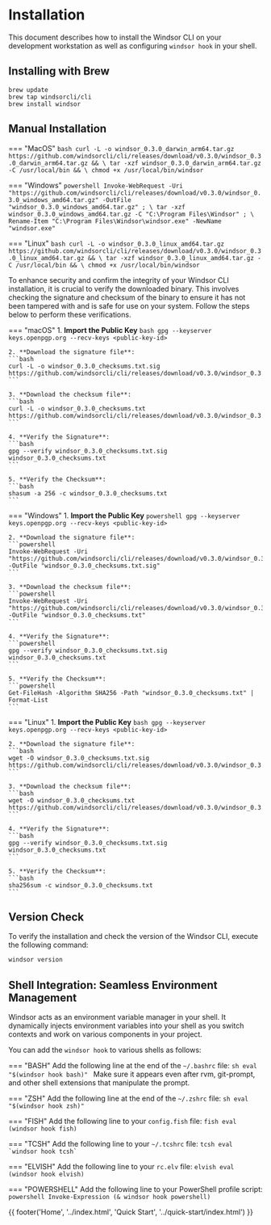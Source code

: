 # Installation

This document describes how to install the Windsor CLI on your development workstation as well as configuring `windsor hook` in your shell.

## Installing with Brew

```
brew update
brew tap windsorcli/cli
brew install windsor
```

## Manual Installation

=== "MacOS"
    ```bash
    curl -L -o windsor_0.3.0_darwin_arm64.tar.gz https://github.com/windsorcli/cli/releases/download/v0.3.0/windsor_0.3.0_darwin_arm64.tar.gz && \
    tar -xzf windsor_0.3.0_darwin_arm64.tar.gz -C /usr/local/bin && \
    chmod +x /usr/local/bin/windsor
    ```

=== "Windows"
    ```powershell
    Invoke-WebRequest -Uri "https://github.com/windsorcli/cli/releases/download/v0.3.0/windsor_0.3.0_windows_amd64.tar.gz" -OutFile "windsor_0.3.0_windows_amd64.tar.gz" ; \
    tar -xzf windsor_0.3.0_windows_amd64.tar.gz -C "C:\Program Files\Windsor" ; \
    Rename-Item "C:\Program Files\Windsor\windsor.exe" -NewName "windsor.exe"
    ```

=== "Linux"
    ```bash
    curl -L -o windsor_0.3.0_linux_amd64.tar.gz https://github.com/windsorcli/cli/releases/download/v0.3.0/windsor_0.3.0_linux_amd64.tar.gz && \
    tar -xzf windsor_0.3.0_linux_amd64.tar.gz -C /usr/local/bin && \
    chmod +x /usr/local/bin/windsor
    ```

To enhance security and confirm the integrity of your Windsor CLI installation, it is crucial to verify the downloaded binary. This involves checking the signature and checksum of the binary to ensure it has not been tampered with and is safe for use on your system. Follow the steps below to perform these verifications.

=== "macOS"
    1. **Import the Public Key**
    ```bash
    gpg --keyserver keys.openpgp.org --recv-keys <public-key-id>
    ```

    2. **Download the signature file**:
    ```bash
    curl -L -o windsor_0.3.0_checksums.txt.sig https://github.com/windsorcli/cli/releases/download/v0.3.0/windsor_0.3.0_checksums.txt.sig
    ```

    3. **Download the checksum file**:
    ```bash
    curl -L -o windsor_0.3.0_checksums.txt https://github.com/windsorcli/cli/releases/download/v0.3.0/windsor_0.3.0_checksums.txt
    ```

    4. **Verify the Signature**:
    ```bash
    gpg --verify windsor_0.3.0_checksums.txt.sig windsor_0.3.0_checksums.txt
    ```

    5. **Verify the Checksum**:
    ```bash
    shasum -a 256 -c windsor_0.3.0_checksums.txt
    ```

=== "Windows"
    1. **Import the Public Key**
    ```powershell
    gpg --keyserver keys.openpgp.org --recv-keys <public-key-id>
    ```

    2. **Download the signature file**:
    ```powershell
    Invoke-WebRequest -Uri "https://github.com/windsorcli/cli/releases/download/v0.3.0/windsor_0.3.0_checksums.txt.sig" -OutFile "windsor_0.3.0_checksums.txt.sig"
    ```

    3. **Download the checksum file**:
    ```powershell
    Invoke-WebRequest -Uri "https://github.com/windsorcli/cli/releases/download/v0.3.0/windsor_0.3.0_checksums.txt" -OutFile "windsor_0.3.0_checksums.txt"
    ```

    4. **Verify the Signature**:
    ```powershell
    gpg --verify windsor_0.3.0_checksums.txt.sig windsor_0.3.0_checksums.txt
    ```

    5. **Verify the Checksum**:
    ```powershell
    Get-FileHash -Algorithm SHA256 -Path "windsor_0.3.0_checksums.txt" | Format-List
    ```

=== "Linux"
    1. **Import the Public Key**
    ```bash
    gpg --keyserver keys.openpgp.org --recv-keys <public-key-id>
    ```

    2. **Download the signature file**:
    ```bash
    wget -O windsor_0.3.0_checksums.txt.sig https://github.com/windsorcli/cli/releases/download/v0.3.0/windsor_0.3.0_checksums.txt.sig
    ```

    3. **Download the checksum file**:
    ```bash
    wget -O windsor_0.3.0_checksums.txt https://github.com/windsorcli/cli/releases/download/v0.3.0/windsor_0.3.0_checksums.txt
    ```

    4. **Verify the Signature**:
    ```bash
    gpg --verify windsor_0.3.0_checksums.txt.sig windsor_0.3.0_checksums.txt
    ```

    5. **Verify the Checksum**:
    ```bash
    sha256sum -c windsor_0.3.0_checksums.txt
    ```

## Version Check

To verify the installation and check the version of the Windsor CLI, execute the following command:

```bash
windsor version
```

## Shell Integration: Seamless Environment Management

Windsor acts as an environment variable manager in your shell. It dynamically injects environment variables into your shell as you switch contexts and work on various components in your project.

You can add the `windsor hook` to various shells as follows:

=== "BASH"
    Add the following line at the end of the `~/.bashrc` file:
    ```sh
    eval "$(windsor hook bash)"
    ```
    Make sure it appears even after rvm, git-prompt, and other shell extensions that manipulate the prompt.

=== "ZSH"
    Add the following line at the end of the `~/.zshrc` file:
    ```sh
    eval "$(windsor hook zsh)"
    ```

=== "FISH"
    Add the following line to your `config.fish` file:
    ```fish
    eval (windsor hook fish)
    ```

=== "TCSH"
    Add the following line to your `~/.tcshrc` file:
    ```tcsh
    eval `windsor hook tcsh`
    ```

=== "ELVISH"
    Add the following line to your `rc.elv` file:
    ```elvish
    eval (windsor hook elvish)
    ```

=== "POWERSHELL"
    Add the following line to your PowerShell profile script:
    ```powershell
    Invoke-Expression (& windsor hook powershell)
    ```

<div>
  {{ footer('Home', '../index.html', 'Quick Start', '../quick-start/index.html') }}
</div>

<script>
  document.getElementById('previousButton').addEventListener('click', function() {
    window.location.href = '../index.html'; 
  });
  document.getElementById('nextButton').addEventListener('click', function() {
    window.location.href = '../quick-start/index.html'; 
  });
</script>
